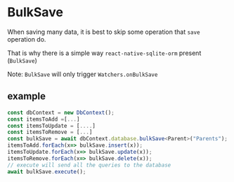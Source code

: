 # BulkSave
When saving many data, it is best to skip some operation that `save` operation do.

That is why there is a simple way `react-native-sqlite-orm` present (`BulkSave`)

Note: `BulkSave` will only trigger `Watchers.onBulkSave`
## example

```ts
const dbContext = new DbContext();
const itemsToAdd =[...]
const itemsToUpdate = [....]
const itemsToRemove = [...]
const bulkSave = await dbContext.database.bulkSave<Parent>("Parents");
itemsToAdd.forEach(x=> bulkSave.insert(x));
itemsToUpdate.forEach(x=> bulkSave.update(x));
itemsToRemove.forEach(x=> bulkSave.delete(x));
// execute will send all the queries to the database
await bulkSave.execute();

```

